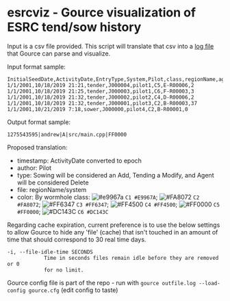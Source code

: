 # esrcviz - Gource visualization of ESRC tend/sow history

Input is a csv file provided.  This script will translate that csv into a [log file](https://github.com/acaudwell/Gource/wiki/Custom-Log-Format) that Gource can parse and visualize.

Input format sample:
```csv
InitialSeedDate,ActivityDate,EntryType,System,Pilot,class,regionName,age
1/1/2001,10/18/2019 21:21,tender,J000004,pilot1,C5,E-R00006,2
1/1/2001,10/18/2019 21:25,tender,J000003,pilot1,C6,F-R00003,3
1/1/2001,10/18/2019 21:32,tender,J000002,pilot2,C4,D-R00006,2
1/1/2001,10/18/2019 21:32,tender,J000001,pilot3,C2,B-R00003,37
1/1/2001,10/21/2019 7:18,sower,J000000,pilot4,C2,B-R00001,0
```

Output format sample:

```csv
1275543595|andrew|A|src/main.cpp|FF0000
```

Proposed translation:
* timestamp: ActivityDate converted to epoch
* author: Pilot
* type: Sowing will be considered an Add, Tending a Modify, and Agent will be considered Delete
* file: regionName/system
* color: By wormhole class: ![#e9967a](https://placehold.it/15/e9967a/000000?text=+) `C1 #E9967A`; ![#FA8072](https://placehold.it/15/FA8072/000000?text=+) `C2 #FA8072`; ![#FF6347](https://placehold.it/15/FF6347/000000?text=+) `C3 #FF6347`; ![#FF4500](https://placehold.it/15/FF4500/000000?text=+) `C4 #FF4500`; ![#FF0000](https://placehold.it/15/FF0000/000000?text=+) `C5 #FF0000`; ![#DC143C](https://placehold.it/15/DC143C/000000?text=+) `C6 #DC143C`

Regarding cache expiration, current preference is to use the below settings to allow Gource to hide any 'file' (cache) that isn't touched in an amount of time that should correspond to 30 real time days.

```
-i, --file-idle-time SECONDS
            Time in seconds files remain idle before they are removed or 0
            for no limit.
```

Gource config file is part of the repo - run with ```gource outfile.log --load-config gource.cfg``` (edit config to taste)

